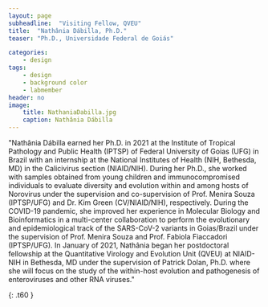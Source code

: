 ```yaml
---
layout: page
subheadline:  "Visiting Fellow, QVEU"
title:  "Nathânia Dábilla, Ph.D."
teaser: "Ph.D., Universidade Federal de Goiás"

categories:
    - design
tags:
    - design
    - background color
    - labmember
header: no
image:
    title: NathaniaDabilla.jpg
    caption: Nathânia Dábilla
---
```

"Nathânia Dábilla earned her Ph.D. in 2021 at the Institute of Tropical Pathology and Public Health (IPTSP) of Federal University of Goias (UFG) in Brazil with an internship at the National Institutes of Health (NIH, Bethesda, MD) in the Calicivirus section (NIAID/NIH). During her Ph.D., she worked with samples obtained from young children and immunocompromised individuals to evaluate diversity and evolution within and among hosts of Norovirus under the supervision and co-supervision of Prof. Menira Souza (IPTSP/UFG) and Dr. Kim Green (CV/NIAID/NIH), respectively. During the COVID-19 pandemic, she improved her experience in Molecular Biology and Bioinformatics in a multi-center collaboration to perform the evolutionary and epidemiological track of the SARS-CoV-2 variants in Goias/Brazil under the supervision of Prof. Menira Souza and Prof. Fabiola Fiaccadori (IPTSP/UFG). In January of 2021, Nathânia began her postdoctoral fellowship at the Quantitative Virology and Evolution Unit (QVEU) at NIAID-NIH in Bethesda, MD under the supervision of Patrick Dolan, Ph.D. where she will focus on the study of the within-host evolution and pathogenesis of enteroviruses and other RNA viruses."



{: .t60 }
